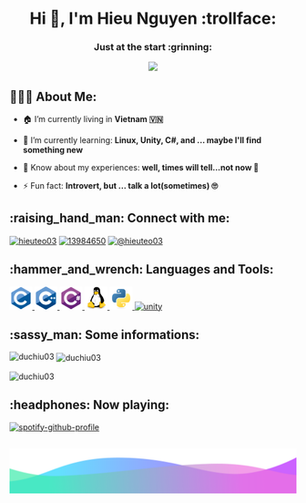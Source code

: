 <h1 align="center">Hi 👋, I'm Hieu Nguyen :trollface:</h1>
<h3 align="center">Just at the start :grinning:</h3>

<div align="center">
  <img src="https://camo.githubusercontent.com/5ddf73ad3a205111cf8c686f687fc216c2946a75005718c8da5b837ad9de78c9/68747470733a2f2f7468756d62732e6766796361742e636f6d2f4576696c4e657874446576696c666973682d736d616c6c2e676966"/>
</div>

<h2 align="left">👨🏻‍💻 About Me:</h2>

- :house: I’m currently living in **Vietnam :vietnam:**

- 🌱 I’m currently learning: **Linux, Unity, C#, and ... maybe I'll find something new**

- 📄 Know about my experiences: **well, times will tell...not now 🥲**

- ⚡ Fun fact: **Introvert, but ... talk a lot(sometimes) 🙄**

<h2 align="left">:raising_hand_man: Connect with me:</h2>
<p align="left">
<a href="https://twitter.com/hieuteo03" target="blank"><img align="center" src="https://raw.githubusercontent.com/rahuldkjain/github-profile-readme-generator/master/src/images/icons/Social/twitter.svg" alt="hieuteo03" height="30" width="40" /></a>
<a href="https://stackoverflow.com/users/13984650" target="blank"><img align="center" src="https://raw.githubusercontent.com/rahuldkjain/github-profile-readme-generator/master/src/images/icons/Social/stack-overflow.svg" alt="13984650" height="30" width="40" /></a>
<a href="https://www.hackerrank.com/@hieuteo03" target="blank"><img align="center" src="https://raw.githubusercontent.com/rahuldkjain/github-profile-readme-generator/master/src/images/icons/Social/hackerrank.svg" alt="@hieuteo03" height="30" width="40" /></a>
</p>

<h2 align="left">:hammer_and_wrench: Languages and Tools:</h2>
<p align="left"> <a href="https://www.cprogramming.com/" target="_blank" rel="noreferrer"> <img src="https://raw.githubusercontent.com/devicons/devicon/master/icons/c/c-original.svg" alt="c" width="40" height="40"/> </a> <a href="https://www.w3schools.com/cpp/" target="_blank" rel="noreferrer"> <img src="https://raw.githubusercontent.com/devicons/devicon/master/icons/cplusplus/cplusplus-original.svg" alt="cplusplus" width="40" height="40"/> </a> <a href="https://www.w3schools.com/cs/" target="_blank" rel="noreferrer"> <img src="https://raw.githubusercontent.com/devicons/devicon/master/icons/csharp/csharp-original.svg" alt="csharp" width="40" height="40"/> </a> <a href="https://www.linux.org/" target="_blank" rel="noreferrer"> <img src="https://raw.githubusercontent.com/devicons/devicon/master/icons/linux/linux-original.svg" alt="linux" width="40" height="40"/> </a> <a href="https://www.python.org" target="_blank" rel="noreferrer"> <img src="https://raw.githubusercontent.com/devicons/devicon/master/icons/python/python-original.svg" alt="python" width="40" height="40"/> </a> <a href="https://unity.com/" target="_blank" rel="noreferrer"> <img src="https://www.vectorlogo.zone/logos/unity3d/unity3d-icon.svg" alt="unity" width="40" height="40"/> </a> </p>

<h2>:sassy_man: Some informations:</h2>
<p><img align="left" src="https://github-readme-stats.vercel.app/api/top-langs?username=duchiu03&show_icons=true&theme=radical&locale=en&layout=compact" alt="duchiu03" /></p>

<p>&nbsp;<img align="center" src="https://github-readme-stats.vercel.app/api?username=duchiu03&show_icons=true&theme=radical&locale=en" alt="duchiu03" /></p>

<p><img align="center" src="https://github-readme-streak-stats.herokuapp.com/?user=duchiu03&theme=dark" alt="duchiu03" /></p>
<h2>:headphones: Now playing:</h2>

[![spotify-github-profile](https://spotify-github-profile.vercel.app/api/view?uid=223ftcs7mqn56zm3bqfuld7fa&cover_image=true&theme=default&bar_color=57e389)](https://spotify-github-profile.vercel.app/api/view?uid=223ftcs7mqn56zm3bqfuld7fa&redirect=true)

<h2></h2>
<p><img src="https://github.com/itstommi/itstommi/raw/main/Gradients.png"<p>
